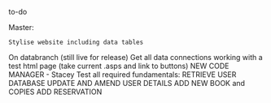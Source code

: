 to-do



Master:
	
	Stylise website including data tables

On databranch (still live for release)
	Get all data connections working with a test html page (take current .asps and link to buttons)
	NEW CODE MANAGER - Stacey
	Test all required fundamentals:
		RETRIEVE USER DATABASE
		UPDATE AND AMEND USER DETAILS
		ADD NEW BOOK and COPIES
		ADD RESERVATION